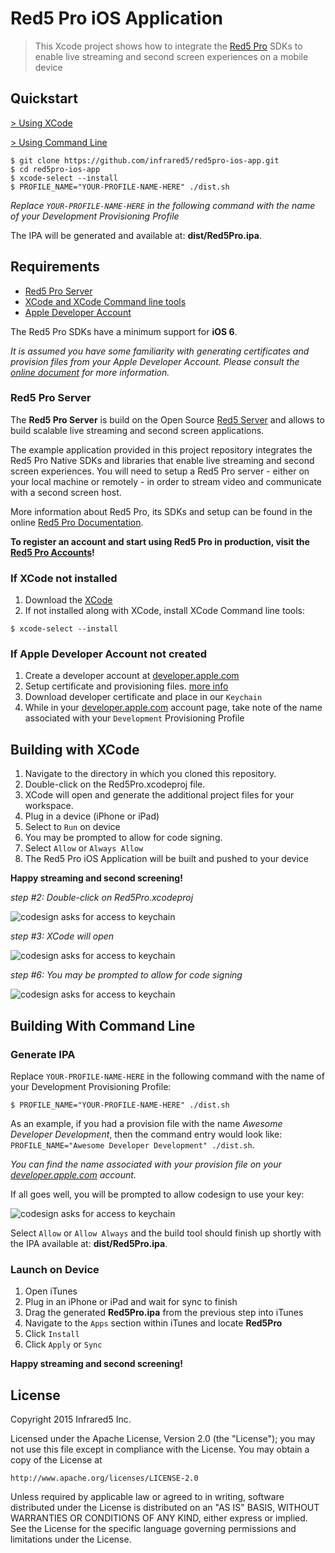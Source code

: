 Red5 Pro iOS Application
===
> This Xcode project shows how to integrate the [Red5 Pro](http://red5pro.com) SDKs to enable live streaming and second screen experiences on a mobile device

Quickstart
---

[&gt; Using XCode](#building-with-xcode)

[&gt; Using Command Line](#building-with-command-line)

```
$ git clone https://github.com/infrared5/red5pro-ios-app.git
$ cd red5pro-ios-app
$ xcode-select --install
$ PROFILE_NAME="YOUR-PROFILE-NAME-HERE" ./dist.sh
```

_Replace `YOUR-PROFILE-NAME-HERE` in the following command with the name of your Development Provisioning Profile_

The IPA will be generated and available at: **dist/Red5Pro.ipa**.

Requirements
---

* [Red5 Pro Server](http://red5pro.com)
* [XCode and XCode Command line tools](https://itunes.apple.com/us/app/xcode/id497799835)
* [Apple Developer Account](http://developer.apple.com)

The Red5 Pro SDKs have a minimum support for **iOS 6**.

_It is assumed you have some familiarity with generating certificates and provision files from your Apple Developer Account. Please consult the [online document](https://developer.apple.com/library/ios/documentation/NetworkingInternet/Conceptual/RemoteNotificationsPG/Chapters/ProvisioningDevelopment.html) for more information._

### Red5 Pro Server
The __Red5 Pro Server__ is build on the Open Source [Red5 Server](https://github.com/Red5/red5-server) and allows to build scalable live streaming and second screen applications.

The example application provided in this project repository integrates the Red5 Pro Native SDKs  and libraries that enable live streaming and second screen experiences. You will need to setup a Red5 Pro server - either on your local machine or remotely - in order to stream video and communicate with a second screen host.

More information about Red5 Pro, its SDKs and setup can be found in the online [Red5 Pro Documentation](http://red5pro.com/docs/).

**To register an account and start using Red5 Pro in production, visit the [Red5 Pro Accounts](https://account.red5pro.com/register)!**

### If XCode not installed
1. Download the [XCode](https://itunes.apple.com/us/app/xcode/id497799835)
2. If not installed along with XCode, install XCode Command line tools:

```
$ xcode-select --install
```

### If Apple Developer Account not created
1. Create a developer account at [developer.apple.com](http://developer.apple.com)
2. Setup certificate and provisioning files. [more info](https://developer.apple.com/library/ios/documentation/IDEs/Conceptual/AppDistributionGuide/MaintainingCertificates/MaintainingCertificates.html)
3. Download developer certificate and place in our `Keychain`
4. While in your [developer.apple.com](http://developer.apple.com) account page, take note of the name associated with your `Development` Provisioning Profile

Building with XCode
---

1. Navigate to the directory in which you cloned this repository.
2. Double-click on the Red5Pro.xcodeproj file.
3. XCode will open and generate the additional project files for your workspace.
4. Plug in a device (iPhone or iPad)
5. Select to `Run` on device
6. You may be prompted to allow for code signing.
7. Select `Allow` or `Always Allow`
8. The Red5 Pro iOS Application will be built and pushed to your device

**Happy streaming and second screening!**

_step #2: Double-click on Red5Pro.xcodeproj_

![codesign asks for access to keychain](http://infrared5.github.io/red5pro-ios-app/images/xcode-setup-1.png)

_step #3: XCode will open_

![codesign asks for access to keychain](http://infrared5.github.io/red5pro-ios-app/images/xcode-setup-2.png)

_step #6: You may be prompted to allow for code signing_

![codesign asks for access to keychain](http://infrared5.github.io/red5pro-ios-app/images/xcode-setup-3.png)

Building With Command Line
---

### Generate IPA

Replace `YOUR-PROFILE-NAME-HERE` in the following command with the name of your Development Provisioning Profile:

```
$ PROFILE_NAME="YOUR-PROFILE-NAME-HERE" ./dist.sh
```

As an example, if you had a provision file with the name *Awesome Developer Development*, then the command entry would look like: `PROFILE_NAME="Awesome Developer Development" ./dist.sh`.

_You can find the name associated with your provision file on your [developer.apple.com](http://developer.apple.com) account._

If all goes well, you will be prompted to allow codesign to use your key:

![codesign asks for access to keychain](http://infrared5.github.io/red5pro-ios-app/images/xcode-setup-3.png)

Select `Allow` or `Allow Always` and the build tool should finish up shortly with the IPA available at: **dist/Red5Pro.ipa**.

### Launch on Device
1. Open iTunes
2. Plug in an iPhone or iPad and wait for sync to finish
3. Drag the generated **Red5Pro.ipa** from the previous step into iTunes
4. Navigate to the `Apps` section within iTunes and locate **Red5Pro**
5. Click `Install`
6. Click `Apply` or `Sync`

**Happy streaming and second screening!**

License
---
Copyright 2015 Infrared5 Inc.

Licensed under the Apache License, Version 2.0 (the "License");
you may not use this file except in compliance with the License.
You may obtain a copy of the License at

    http://www.apache.org/licenses/LICENSE-2.0

Unless required by applicable law or agreed to in writing, software
distributed under the License is distributed on an "AS IS" BASIS,
WITHOUT WARRANTIES OR CONDITIONS OF ANY KIND, either express or implied.
See the License for the specific language governing permissions and
limitations under the License.

